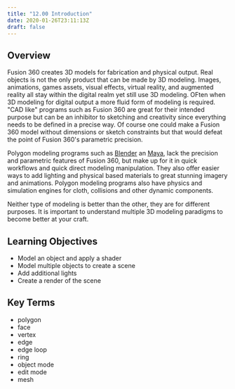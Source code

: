 ```yaml
---
title: "12.00 Introduction"
date: 2020-01-26T23:11:13Z
draft: false
---
```


## Overview

Fusion 360 creates 3D models for fabrication and physical output. Real objects is not the only product that can be made by 3D modeling. Images, animations, games assets, visual effects, virtual reality, and augmented reality all stay within the digital realm yet still use 3D modeling. OFten when 3D modeling for digital output a more fluid form of modeling is required. "CAD like" programs such as Fusion 360 are great for their intended purpose but can be an inhibitor to sketching and creativity since everything needs to be defined in a precise way. Of course one could make a Fusion 360 model without dimensions or sketch constraints but that would defeat the point of Fusion 360's parametric precision.

Polygon modeling programs such as [Blender](../../../../3d-modeling/blender/blender.md) an [Maya](../../../../3d-modeling/maya/maya.md), lack the precision and parametric features of Fusion 360, but make up for it in quick workflows and quick direct modeling manipulation. They also offer easier ways to add lighting and physical based materials to great stunning imagery and animations. Polygon modeling programs also have physics and simulation engines for cloth, collisions and other dynamic components.

Neither type of modeling is better than the other, they are for different purposes. It is important to understand multiple 3D modeling paradigms to become better at your craft.

## Learning Objectives

- Model an object and apply a shader
- Model multiple objects to create a scene
- Add additional lights
- Create a render of the scene

## Key Terms

- polygon
- face
- vertex
- edge
- edge loop
- ring
- object mode
- edit mode
- mesh
